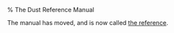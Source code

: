 % The Dust Reference Manual

The manual has moved, and is now called [the reference](reference/index.html).
